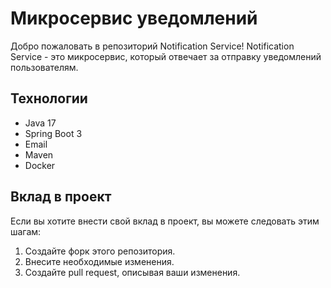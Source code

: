 # Микросервис уведомлений

Добро пожаловать в репозиторий Notification Service! Notification Service - это микросервис, который отвечает за
отправку уведомлений пользователям.

## Технологии

- Java 17
- Spring Boot 3
- Email
- Maven
- Docker

## Вклад в проект

Если вы хотите внести свой вклад в проект, вы можете следовать этим шагам:

1. Создайте форк этого репозитория.
2. Внесите необходимые изменения.
3. Создайте pull request, описывая ваши изменения.